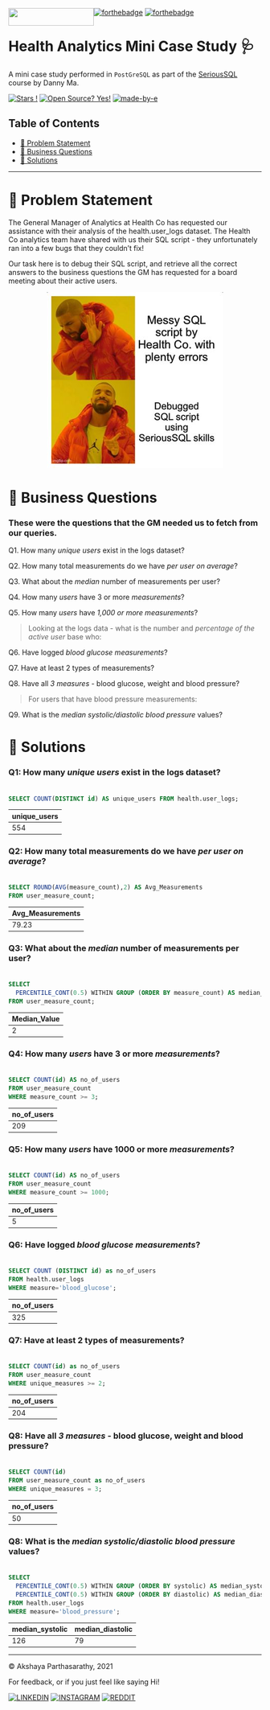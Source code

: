 [![forthebadge](https://forthebadge.com/images/badges/built-with-grammas-recipe.svg)](https://forthebadge.com)              [![forthebadge](https://forthebadge.com/images/badges/powered-by-black-magic.svg)](https://forthebadge.com) 
 <img align="left" width="170" height="35" src="https://img.shields.io/badge/PostgreSQL-316192?style=for-the-badge&logo=postgresql&logoColor=white">

# Health Analytics Mini Case Study 🩺
A mini case study performed in <code>PostGreSQL</code> as part of the [SeriousSQL](https://www.datawithdanny.com) course by Danny Ma. 

[![Stars !](https://img.shields.io/badge/Star-If%20Useful-1abc9c.svg)](https://GitHub.com/Naereen/ama) [![Open Source? Yes!](https://badgen.net/badge/Open%20Source%20%3F/Yes%21/blue?icon=github)](https://github.com/Naereen/badges/) [![made-by-e](https://img.shields.io/badge/View-Profile-1f425f.svg)](https://github.com/iaks23) 

## Table of Contents

* [🚨 Problem Statement](#problem)
* [📖 Business Questions](#questions)
* [🌟 Solutions](#solutions)



-------

# 🚨 Problem Statement <a name='problem'></a>

The General Manager of Analytics at Health Co has requested our assistance with their analysis of the health.user_logs dataset. The Health Co analytics team have shared with us their SQL script - they unfortunately ran into a few bugs that they couldn’t fix! 

Our task here is to debug their SQL script, and retrieve all the correct answers to the business questions the GM has requested for a board meeting about their active users.

<p align="center">
  <img width="350" height="350" src="https://github.com/iaks23/Health-Analytics-Case-Study/blob/main/img/Drake_350x350.jpg">
</p>

# 📖 Business Questions <a name='questions'></a>

### These were the questions that the GM needed us to fetch from our queries.

 Q1. How many *unique users* exist in the logs dataset?
 
 Q2. How many total measurements do we have *per user on average*?
 
 Q3. What about the *median* number of measurements per user?
 
 Q4. How many *users* have 3 or more *measurements*?
 
 Q5. How many *users* have *1,000 or more measurements*?

> Looking at the logs data - what is the number and *percentage of the active user* base who:

 Q6. Have logged *blood glucose measurements*?
 
 Q7. Have at least 2 types of measurements?
 
 Q8. Have all *3 measures* - blood glucose, weight and blood pressure?

> For users that have blood pressure measurements:

 Q9. What is the *median systolic/diastolic blood pressure* values?



# 🌟 Solutions <a name='solutions'></a>

### Q1: How many *unique users* exist in the logs dataset?

```sql

SELECT COUNT(DISTINCT id) AS unique_users FROM health.user_logs;

```
|unique_users|
|---|
|554|

### Q2: How many total measurements do we have *per user on average*?

```sql

SELECT ROUND(AVG(measure_count),2) AS Avg_Measurements
FROM user_measure_count;

```
|Avg_Measurements|
|---|
|79.23|


### Q3: What about the *median* number of measurements per user?

```sql

SELECT
  PERCENTILE_CONT(0.5) WITHIN GROUP (ORDER BY measure_count) AS median_value
FROM user_measure_count;

```
|Median_Value|
|---|
|2|


### Q4: How many *users* have 3 or more *measurements*?

```sql

SELECT COUNT(id) AS no_of_users
FROM user_measure_count 
WHERE measure_count >= 3;

```
|no_of_users|
|---|
|209|

### Q5: How many *users* have 1000 or more *measurements*?

```sql

SELECT COUNT(id) AS no_of_users
FROM user_measure_count 
WHERE measure_count >= 1000;

```
|no_of_users|
|---|
|5|

### Q6: Have logged *blood glucose measurements*?

```sql

SELECT COUNT (DISTINCT id) as no_of_users
FROM health.user_logs
WHERE measure='blood_glucose';

```
|no_of_users|
|---|
|325|

### Q7: Have at least 2 types of measurements?

```sql

SELECT COUNT(id) as no_of_users
FROM user_measure_count
WHERE unique_measures >= 2;

```
|no_of_users|
|---|
|204|

### Q8: Have all *3 measures* - blood glucose, weight and blood pressure?

```sql

SELECT COUNT(id)
FROM user_measure_count as no_of_users
WHERE unique_measures = 3;

```
|no_of_users|
|---|
|50|

### Q8: What is the *median systolic/diastolic blood pressure* values?

```sql

SELECT
  PERCENTILE_CONT(0.5) WITHIN GROUP (ORDER BY systolic) AS median_systolic,
  PERCENTILE_CONT(0.5) WITHIN GROUP (ORDER BY diastolic) AS median_diastolic
FROM health.user_logs
WHERE measure='blood_pressure';

```
|median_systolic|median_diastolic|
|---|---|
|126|79|

----------------------

© Akshaya Parthasarathy, 2021

For feedback, or if you just feel like saying Hi!

[![LINKEDIN](https://img.shields.io/badge/LinkedIn-0077B5?style=for-the-badge&logo=linkedin&logoColor=white)](https://www.linkedin.com/in/akshaya-parthasarathy23)
[![INSTAGRAM](https://img.shields.io/badge/Instagram-E4405F?style=for-the-badge&logo=instagram&logoColor=white)](https://www.instagram.com/aks_sarathy/)
[![REDDIT](https://img.shields.io/badge/Reddit-FF4500?style=for-the-badge&logo=reddit&logoColor=white)](https://www.reddit.com/user/longstoryshort_)


